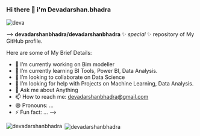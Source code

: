 ### Hi there 👋 i'm Devadarshan.bhadra

![deva](https://github.com/devadarshanbhadra/devadarshanbhadra/assets/120326821/a5dc9284-4de1-4d0e-843f-8567bb475991)


-->
**devadarshanbhadra/devadarshanbhadra** ✨ _special_ ✨ repository of My GitHub profile.

Here are some of My Brief Details:

- 🔭 I’m currently working on Bim modeller
- 🌱 I’m currently learning BI Tools, Power BI, Data Analysis.
- 👯 I’m looking to collaborate on Data Science
- 🤔 I’m looking for help with Projects on Machine Learning, Data Analysis.
- 💬 Ask me about Anything
- 📫 How to reach me: devadarshanbhadra@gmail.com
- 😄 Pronouns: ...
- ⚡ Fun fact: ...
-->

<p><img align="left" src="https://github-readme-stats.vercel.app/api/top-langs?username=devadarshanbhadra&show_icons=true&locale=en&layout=compact" alt="devadarshanbhadra" /></p>

<p>&nbsp;<img align="center" src="https://github-readme-stats.vercel.app/api?username=devadarshanbhadra&show_icons=true&locale=en" alt="devadarshanbhadra" /></p>
